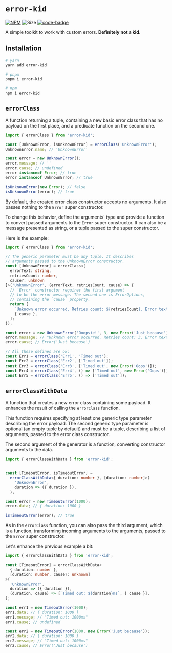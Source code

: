 # `error-kid`

[code-badge]: https://img.shields.io/badge/source-black?logo=github

[link]: https://github.com/heyqbnk/error-kid/tree/master

[npm-link]: https://npmjs.com/package/error-kid

[npm-badge]: https://img.shields.io/npm/v/error-kid?logo=npm

[size-badge]: https://img.shields.io/bundlephobia/minzip/error-kid

[![NPM][npm-badge]][npm-link]
![Size][size-badge]
[![code-badge]][link]

A simple toolkit to work with custom errors. **Definitely not a kid**.

## Installation

```bash
# yarn
yarn add error-kid

# pnpm
pnpm i error-kid

# npm
npm i error-kid
```

## `errorClass`

A function returning a tuple, containing a new basic error class that has no payload on the first
place, and a predicate function on the second one.

```ts
import { errorClass } from 'error-kid';

const [UnknownError, isUnknownError] = errorClass('UnknownError');
UnknownError.name; // 'UnknownError'

const error = new UnknownError();
error.message; // ''
error.cause; // undefined
error instanceof Error; // true
error instanceof UnknownError; // true

isUnknownError(new Error); // false
isUnknownError(error); // true
```

By default, the created error class constructor accepts no arguments. It also passes nothing to
the `Error` super constructor.

To change this behavior, define the arguments' type and provide a function to convert passed
arguments to the `Error` super constructor. It can also be a message presented as string, or
a tuple passed to the super constructor.

Here is the example:

```ts
import { errorClass } from 'error-kid';

// The generic parameter must be any tuple. It describes
// arguments passed to the UnknownError constructor.
const [UnknownError] = errorClass<[
  errorText: string,
  retriesCount: number,
  cause?: unknown
]>('UnknownError', (errorText, retriesCount, cause) => {
  // `Error` constructor requires the first argument
  // to be the error message. The second one is ErrorOptions,
  // containing the `cause` property.
  return [
    `Unknown error occurred. Retries count: ${retriesCount}. Error text: ${errorText}`,
    { cause },
  ];
});

const error = new UnknownError('Ooopsie!', 3, new Error('Just because'));
error.message; // "Unknown error occurred. Retries count: 3. Error text: Ooopsie!"
error.cause; // Error('Just because')

// All these defines are ok:
const Err1 = errorClass('Err1', 'Timed out');
const Err2 = errorClass('Err2', ['Timed out']);
const Err3 = errorClass('Err3', ['Timed out', new Error('Oops')]);
const Err4 = errorClass('Err4', () => ['Timed out', new Error('Oops')]);
const Err5 = errorClass('Err5', () => ['Timed out']);
```

## `errorClassWithData`

A function that creates a new error class containing some payload. It enhances the result
of calling the `errorClass` function.

This function requires specifying at least one generic type parameter describing the error payload.
The second generic type parameter is optional (an empty tuple by default) and must be a tuple,
describing a list of arguments, passed to the error class constructor.

The second argument of the generator is a function, converting constructor arguments to the data.

```ts
import { errorClassWithData } from 'error-kid';


const [TimeoutError, isTimeoutError] =
  errorClassWithData<{ duration: number }, [duration: number]>(
    'UnknownError',
    duration => ({ duration }),
  );

const error = new TimeoutError(1000);
error.data; // { duration: 1000 }

isTimeoutError(error); // true
```

As in the `errorClass` function, you can also pass the third argument, which is a function,
transforming incoming arguments to the arguments, passed to the `Error` super constructor.

Let's enhance the previous example a bit:

```ts
import { errorClassWithData } from 'error-kid';

const [TimeoutError] = errorClassWithData<
  { duration: number },
  [duration: number, cause?: unknown]
>(
  'UnknownError',
  duration => ({ duration }),
  (duration, cause) => [`Timed out: ${duration}ms`, { cause }],
);

const err1 = new TimeoutError(1000);
err1.data; // { duration: 1000 }
err1.message; // "Timed out: 1000ms"
err1.cause; // undefined

const err2 = new TimeoutError(1000, new Error('Just because'));
err2.data; // { duration: 1000 }
err2.message; // "Timed out: 1000ms"
err2.cause; // Error('Just because') 
```